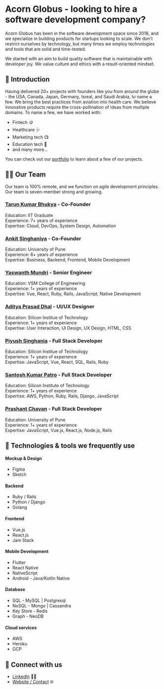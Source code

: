 # Acorn Globus - looking to hire a software development company?

Acorn Globus has been in the software development space since 2018, and we specialize in building products for startups looking to scale. We don't restrict ourselves by technology, but many times we employ technologies and tools that are solid and time-tested.

We started with an aim to build quality software that is maintainable with developer joy. We value culture and ethics with a result-oriented mindset.


## 👋 Introduction 
Having delivered 20+ projects with founders like you from around the globe - the USA, Canada, Japan, Germany, Isreal, and Saudi Arabia, to name a few. We bring the best practices from aviation into health care. We believe innovative products require the cross-pollination of ideas from multiple domains. To name a few, we have worked with:

- Fintech 🪙
- Healthcare 🩺
- Marketing tech 📺
- Education tech 🎒
- and many more...

You can check out our [portfolio](https://acornglobus.com#projects) to learn about a few of our projects.


## 👩‍💻 Our Team

Our team is 100% remote, and we function on agile development principles. Our team is seven-member strong and growing.

### [Tarun Kumar Bhukya](https://www.linkedin.com/in/tarun-kumar-bhukya-40168b85/) - Co-Founder
Education: IIT Graduate \
Experience: 7+ years of experience \
Expertise: Cloud, DevOps, System Design, Automation

### [Ankit Singhaniya](https://www.linkedin.com/in/ankitsinghaniyaz/) - Co-Founder
Education: University of Pune \
Experience: 6+ years of experience \
Expertise: Business, Backend, Frontend, Mobile Development

### [Yaswanth Mundri](https://www.linkedin.com/in/yaswanth-munduri-8976751b6/) - Senior Engineer
Education: VSM College of Engineering \
Experience: 1+ years of experience \
Expertise: Vue, React, Ruby, Rails, JavaScript, Native Development

### [Aditya Prasad Dhal](https://www.linkedin.com/in/dhaladitya108/) - UI/UX Designer
Education: Silicon Institue of Technology \
Experience: 1+ years of experience \
Expertise: User Interaction, UI Design, UX Design, HTML, CSS

### [Piyush Singhania](https://www.linkedin.com/in/piyushsinghaniya/) - Full Stack Developer
Education: Silicon Institue of Technology \
Experience: 1+ years of experience \
Expertise: JavaScript, Vue, React, SQL, Rails, Ruby

### [Santosh Kumar Patro](https://www.linkedin.com/in/skpatro11/) - Full Stack Developer
Education: Silicon Institute of Technology \
Experience: 1+ years of experience \
Expertise: AWS, Python, Ruby, Rails, Django, JavaScript

### [Prashant Chavan](https://www.linkedin.com/in/prashant-chavan-68749017a/) - Full Stack Developer
Education: University of Pune \
Experience: 1+ years of experience \
Expertise: JavaScript, Vue.js, React.js, Node.js, Rails

## 🍿 Technologies & tools we frequently use

#### Mockup & Design
- Figma
- Sketch

#### Backend
- Ruby / Rails
- Python / Django
- Golang

#### Frontend
- Vue.js
- React.js
- Jam Stack

#### Mobile Development
- Flutter
- React Native
- NativeScript
- Android - Java/Kotlin Native

#### Database
- SQL - MySQL | Postgresql
- NoSQL - Mongo | Cassandra
- Key Store - Redis
- Graph - NeoDB

#### Cloud services
- AWS
- Heroku
- GCP


## 🌈 Connect with us 

- [LinkedIn](https://www.linkedin.com/company/acornglobus/) 👨‍🏫
- [Website / Contact](https://acornglobus.com) 🌐




